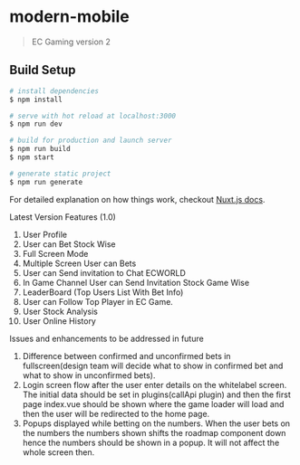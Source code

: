 # modern-mobile

> EC Gaming version 2

## Build Setup

```bash
# install dependencies
$ npm install

# serve with hot reload at localhost:3000
$ npm run dev

# build for production and launch server
$ npm run build
$ npm start

# generate static project
$ npm run generate
```

For detailed explanation on how things work, checkout [Nuxt.js docs](https://nuxtjs.org).

Latest Version Features (1.0)

1. User Profile
2. User can Bet Stock Wise
3. Full Screen Mode
4. Multiple Screen User can Bets
5. User can Send invitation to Chat ECWORLD
6. In Game Channel User can Send Invitation Stock Game Wise
7. LeaderBoard (Top Users List With Bet Info)
8. User can Follow Top Player in EC Game.
9. User Stock Analysis
10. User Online History


Issues and enhancements to be addressed in future

1. Difference between confirmed and unconfirmed bets in fullscreen(design team will decide what to show in confirmed bet and what to show in unconfirmed bets).
2. Login screen flow after the user enter details on the whitelabel screen. The initial data should be set in plugins(callApi plugin) and then the first page index.vue should be shown where the game loader will load and then the user will be redirected to the home page.
3. Popups displayed while betting on the numbers. When the user bets on the numbers the numbers shown shifts the roadmap component down hence the numbers should be shown in a popup. It will not affect the whole screen then.